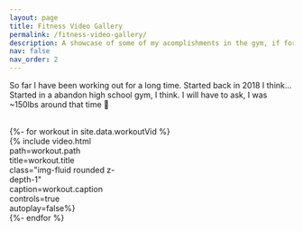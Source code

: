```yaml
---
layout: page
title: Fitness Video Gallery
permalink: /fitness-video-gallery/
description: A showcase of some of my acomplishments in the gym, if for nothing more than personal tracking && goals. 
nav: false
nav_order: 2
---
```


So far I have been working out for a long time. Started back in 2018 I think... 
Started in a abandon high school gym, I think. I will have to ask, I was ~150lbs around that time 🤔

<br />

<div class="grid">
  {%- for workout in site.data.workoutVid %}
      <div class="grid-item">
          {% include video.html 
          path=workout.path
          title=workout.title
          class="img-fluid rounded z-depth-1" 
          caption=workout.caption
          controls=true autoplay=false%}
      </div>
  {%- endfor %}
</div>

<style>
  .grid-item { width: 20vw; }
  .grid-item--width2 { width: 25vw; }
</style>